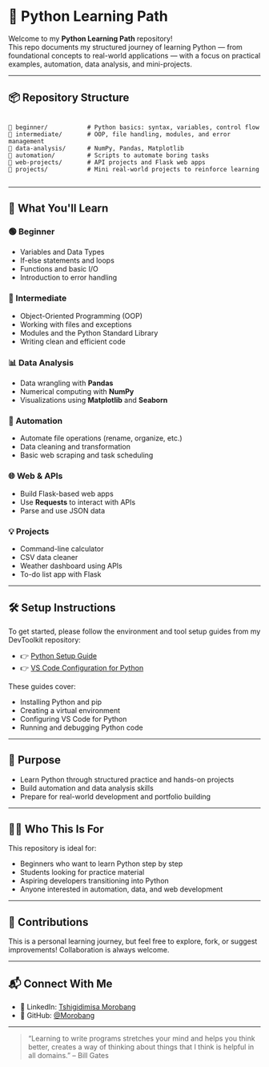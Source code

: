 
# 🐍 Python Learning Path

Welcome to my **Python Learning Path** repository!  
This repo documents my structured journey of learning Python — from foundational concepts to real-world applications — with a focus on practical examples, automation, data analysis, and mini-projects.

---

## 📦 Repository Structure

```

📁 beginner/           # Python basics: syntax, variables, control flow
📁 intermediate/       # OOP, file handling, modules, and error management
📁 data-analysis/      # NumPy, Pandas, Matplotlib
📁 automation/         # Scripts to automate boring tasks
📁 web-projects/       # API projects and Flask web apps
📁 projects/           # Mini real-world projects to reinforce learning


```

---

## 📘 What You'll Learn

### 🟢 Beginner
- Variables and Data Types
- If-else statements and loops
- Functions and basic I/O
- Introduction to error handling

### 🔵 Intermediate
- Object-Oriented Programming (OOP)
- Working with files and exceptions
- Modules and the Python Standard Library
- Writing clean and efficient code

### 📊 Data Analysis
- Data wrangling with **Pandas**
- Numerical computing with **NumPy**
- Visualizations using **Matplotlib** and **Seaborn**

### 🤖 Automation
- Automate file operations (rename, organize, etc.)
- Data cleaning and transformation
- Basic web scraping and task scheduling

### 🌐 Web & APIs
- Build Flask-based web apps
- Use **Requests** to interact with APIs
- Parse and use JSON data

### 💡 Projects
- Command-line calculator
- CSV data cleaner
- Weather dashboard using APIs
- To-do list app with Flask

---

## 🛠️ Setup Instructions

To get started, please follow the environment and tool setup guides from my DevToolkit repository:

- 👉 [Python Setup Guide](https://github.com/Morobang/DevToolkit/tree/main/Python)
- 👉 [VS Code Configuration for Python](https://github.com/Morobang/DevToolkit/tree/main/VS%20code)

These guides cover:
- Installing Python and pip
- Creating a virtual environment
- Configuring VS Code for Python
- Running and debugging Python code

---

## 🌱 Purpose

- Learn Python through structured practice and hands-on projects
- Build automation and data analysis skills
- Prepare for real-world development and portfolio building

---

## 👨‍💻 Who This Is For

This repository is ideal for:
- Beginners who want to learn Python step by step
- Students looking for practice material
- Aspiring developers transitioning into Python
- Anyone interested in automation, data, and web development

---

## 🤝 Contributions

This is a personal learning journey, but feel free to explore, fork, or suggest improvements! Collaboration is always welcome.

---

## 📬 Connect With Me

- 💼 LinkedIn: [Tshigidimisa Morobang](https://www.linkedin.com/in/yourprofile)  
- 🐙 GitHub: [@Morobang](https://github.com/Morobang)

---

> “Learning to write programs stretches your mind and helps you think better, creates a way of thinking about things that I think is helpful in all domains.” – Bill Gates
```

